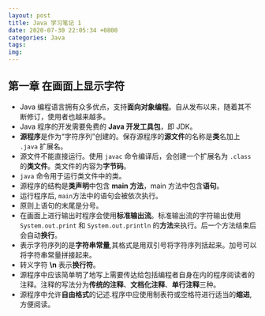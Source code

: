 ```yaml
---
layout: post
title: Java 学习笔记 1
date: 2020-07-30 22:05:34 +0800
categories: Java
tags: 
img: 
---
```


## 第一章 在画面上显示字符

- Java 编程语言拥有众多优点，支持**面向对象编程**。自从发布以来，随着其不断修订，使用者也越来越多。
- Java 程序的开发需要免费的 **Java 开发工具包**，即 JDK。
- **源程序**是作为“字符序列”创建的。保存源程序的**源文件**的名称是**类**名加上 `.java` 扩展名。
- 源文件不能直接运行。使用 `javac` 命令编译后，会创建一个扩展名为 `.class` 的**类文件**。类文件的内容为**字节码**。
- `java` 命令用于运行类文件中的类。
- 源程序的结构是**类声明**中包含 **main 方法**，main 方法中包含**语句**。
- 运行程序后, `main`方法中的语句会被依次执行。
- 原则上语句的末尾是分号。
- 在画面上进行输出时程序会使用**标准输出流**。标准输出流的字符输出使用`System.out.print` 和 `System.out.println` 的**方法**来执行。后一个方法结束后会自动**换行**。
- 表示字符序列的是**字符串常量**,其格式是用双引号将字符序列括起来。加号可以将字符串常量拼接起来。
- 转义字符 **\n** 表示**换行符**。
- 源程序中应该简单明了地写上需要传达给包括编程者自身在内的程序阅读者的注释。注释的写法分为**传统的注释**、**文档化注释**、**单行注释**三种。
- 源程序中允许**自由格式**的记述.程序中应使用制表符或空格符进行适当的**缩进**,方便阅读。